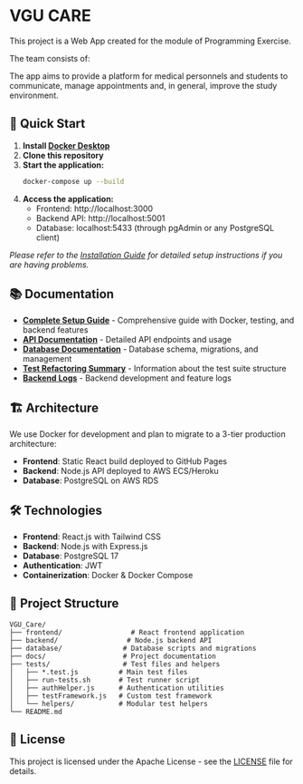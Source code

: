 # **VGU CARE**

This project is a Web App created for the module of Programming Exercise.

The team consists of:
<!-- BLANK -->

The app aims to provide a platform for medical personnels and students to communicate, manage appointments and, in general, improve the study environment.

## 🚀 Quick Start

1. **Install [Docker Desktop](https://www.docker.com/get-started)**
2. **Clone this repository**
3. **Start the application:**
   ```bash
   docker-compose up --build
   ```
4. **Access the application:**
   - Frontend: http://localhost:3000
   - Backend API: http://localhost:5001
   - Database: localhost:5433 (through pgAdmin or any PostgreSQL client)

*Please refer to the [Installation Guide](docs/Installation.md) for detailed setup instructions if you are having problems.*

## 📚 Documentation

- **[Complete Setup Guide](docs/GuideToEverything.md)** - Comprehensive guide with Docker, testing, and backend features
- **[API Documentation](docs/API_Documentation.md)** - Detailed API endpoints and usage
- **[Database Documentation](docs/Database.md)** - Database schema, migrations, and management
- **[Test Refactoring Summary](docs/TEST_REFACTORING_SUMMARY.md)** - Information about the test suite structure
- **[Backend Logs](docs/Backend_logs.md)** - Backend development and feature logs

## 🏗️ Architecture

We use Docker for development and plan to migrate to a 3-tier production architecture:
- **Frontend**: Static React build deployed to GitHub Pages
- **Backend**: Node.js API deployed to AWS ECS/Heroku 
- **Database**: PostgreSQL on AWS RDS

## 🛠️ Technologies

- **Frontend**: React.js with Tailwind CSS
- **Backend**: Node.js with Express.js
- **Database**: PostgreSQL 17
- **Authentication**: JWT
- **Containerization**: Docker & Docker Compose

## 📁 Project Structure

```
VGU_Care/
├── frontend/                 # React frontend application
├── backend/                 # Node.js backend API
├── database/               # Database scripts and migrations
├── docs/                   # Project documentation
├── tests/                  # Test files and helpers
│   ├── *.test.js          # Main test files
│   ├── run-tests.sh       # Test runner script
│   ├── authHelper.js      # Authentication utilities
│   ├── testFramework.js   # Custom test framework
│   └── helpers/           # Modular test helpers
└── README.md
```

## 📄 License

This project is licensed under the Apache License - see the [LICENSE](LICENSE) file for details.